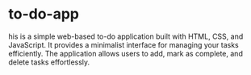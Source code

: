 # to-do-app
his is a simple web-based to-do application built with HTML, CSS, and JavaScript. It provides a minimalist interface for managing your tasks efficiently. The application allows users to add, mark as complete, and delete tasks effortlessly.
